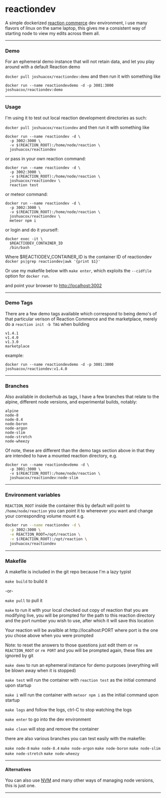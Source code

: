 # reactiondev

  A simple dockerized [reaction commerce](https://reactioncommerce.com/) dev environment, i use many flavors of linux on the same laptop, this gives me a consistent way of starting node to view my edits across them all.

---

### Demo

For an ephemeral demo instance that will not retain data, and let you
play around with a default Reaction demo

`docker pull joshuacox/reactiondev:demo`  and then run it with something like

```
docker run --name reactiondevdemo -d -p 3001:3000 joshuacox/reactiondev:demo
```

---

### Usage

I'm using it to test out local reaction development directories as such:

`docker pull joshuacox/reactiondev`  and then run it with something like

```
docker run --name reactiondev -d \
  -p 3002:3000 \
  -v $(REACTION_ROOT):/home/node/reaction \
  joshuacox/reactiondev
```

or pass in your own reaction command:

```
docker run --name reactiondev -d \
  -p 3002:3000 \
  -v $(REACTION_ROOT):/home/node/reaction \
  joshuacox/reactiondev \
  reaction test
```

or meteor command:
```
docker run --name reactiondev -d \
  -p 3002:3000 \
  -v $(REACTION_ROOT):/home/node/reaction \
  joshuacox/reactiondev \
  meteor npm i
```

or login and do it yourself:
```
docker exec -it \
  $REACTIODEV_CONTAINER_ID
  /bin/bash
```

   Where $REACTIODEV_CONTAINER_ID is the container ID of reactiondev
`docker ps|grep reactiondev|awk '{print $1}'`

Or use my makefile below with `make enter`, which exploits the
`--cidfile` option for `docker run`.

and point your browser to
[http://localhost:3002](http://localhost:3002)

---

### Demo Tags

There are a few demo tags available which correspond to being demo's of that
particular verison of Reaction Commerce and the marketplace, merely do a
`reaction init -b TAG` when building

```
v1.4.1
v1.4.0
v1.3.0
marketplace
```

example:
```
docker run --name reactiondevdemo -d -p 3001:3000 joshuacox/reactiondev:v1.4.0
```

---

### Branches

Also available in dockerhub as tags, I have a few branches that relate to the
alpine, different node versions, and experimental builds, notably:

```
alpine
node-8
node-8.4
node-boron
node-argon
node-slim
node-stretch
node-wheezy
```

Of note, these are different than the demo tags section above in that they
are intended to have a mounted reaction directory, e.g.

```
docker run --name reactiondevdemo -d \
  -p 3001:3000 \
  -v $(REACTION_ROOT):/home/node/reaction \
  joshuacox/reactiondev:node-slim
```

---

### Environment variables

`REACTION_ROOT`  inside the container this by default will point to
`/home/node/reaction` you can point it to whereever you want and change
your corresponding volume mount e.g. 

```sh
docker run --name reactiondev -d \
  -p 3002:3000 \
  -e REACTION_ROOT=/opt/reaction \
  -v $(REACTION_ROOT):/opt/reaction \
  joshuacox/reactiondev
```

---

### Makefile

A makefile is included in the git repo because I'm a lazy typist

`make build` to build it

-or-

`make pull` to pull it

`make` to run it with your local checked out copy of reaction that
you are modifying live, you will be prompted for the path to this
reaction directory and the port number you wish to use, after which it will save this location

Your reaction will be availble at http://localhost:PORT where port is
the one you chose above when you were prompted

Note: to reset the answers to those questions just edit them or
`rm REACTION_ROOT` or `rm PORT`
and you will be prompted again, these files are ignored by git

`make demo` to run an ephemeral instance for demo purposes (everything
will be blown away when it is stopped)

`make test` will run the container with `reaction test` as the initial
command upon startup

`make i` will run the container with `meteor npm i` as the initial
command upon startup

`make logs` and follow the logs, ctrl-C to stop watching the logs

`make enter` to go into the dev environment

`make clean` will stop and remove the container

there are also various branches you can test easily with the makefile:

`make node-8`
`make node-8.4`
`make node-argon`
`make node-boron`
`make node-slim`
`make node-stretch`
`make node-wheezy`

---

#### Alternatives

You can also use [NVM](https://github.com/creationix/nvm) and many other
ways of managing node versions, this is just one.

---
